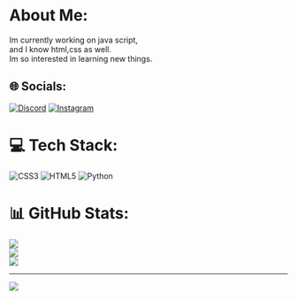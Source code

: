 #  About Me:
Im currently working on java script, <br>and I know html,css as well.<br>Im so interested in learning new things.


## 🌐 Socials:
[![Discord](https://img.shields.io/badge/Discord-%237289DA.svg?logo=discord&logoColor=white)](https://discord.gg/raha#1448) [![Instagram](https://img.shields.io/badge/Instagram-%23E4405F.svg?logo=Instagram&logoColor=white)](https://instagram.com/iraharz) 

# 💻 Tech Stack:
![CSS3](https://img.shields.io/badge/css3-%231572B6.svg?style=for-the-badge&logo=css3&logoColor=white) ![HTML5](https://img.shields.io/badge/html5-%23E34F26.svg?style=for-the-badge&logo=html5&logoColor=white) ![Python](https://img.shields.io/badge/python-3670A0?style=for-the-badge&logo=python&logoColor=ffdd54) 
# 📊 GitHub Stats:
![](https://github-readme-stats.vercel.app/api?username=raharz&theme=dark&hide_border=false&include_all_commits=true&count_private=true)<br/>
![](https://github-readme-streak-stats.herokuapp.com/?user=raharz&theme=dark&hide_border=false)<br/>
![](https://github-readme-stats.vercel.app/api/top-langs/?username=raharz&theme=dark&hide_border=false&include_all_commits=true&count_private=true&layout=compact)

---
[![](https://visitcount.itsvg.in/api?id=raharz&icon=0&color=1)](https://visitcount.itsvg.in)

<!-- Proudly created with GPRM ( https://gprm.itsvg.in ) -->
